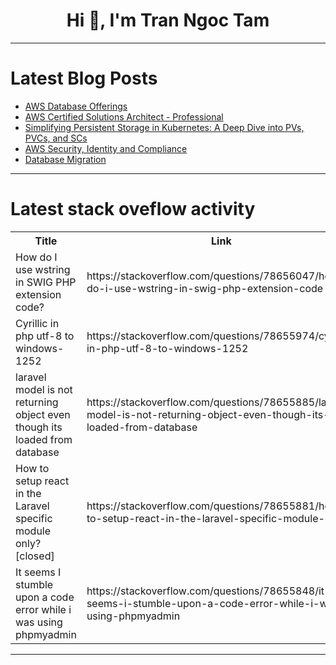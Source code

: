 <h1 align="center">Hi 👋, I'm Tran Ngoc Tam</h1>

---

# Latest Blog Posts 
<!-- BLOG-POST-LIST:START -->
- [AWS Database Offerings](https://dev.to/vidhey071/aws-database-offerings-5f25)
- [AWS Certified Solutions Architect - Professional](https://dev.to/vidhey071/aws-certified-solutions-architect-professional-2p27)
- [Simplifying Persistent Storage in Kubernetes: A Deep Dive into PVs, PVCs, and SCs](https://dev.to/piyushbagani15/simplifying-persistent-storage-in-kubernetes-a-deep-dive-into-pvs-pvcs-and-scs-1p3c)
- [AWS Security, Identity and Compliance](https://dev.to/vidhey071/aws-security-identity-and-compliance-2121)
- [Database Migration](https://dev.to/vidhey071/database-migration-33ej)
<!-- BLOG-POST-LIST:END -->

---

# Latest stack oveflow activity
<table>
  <tr><th>Title</th><th>Link</th></tr>
  <!-- STACKOVERFLOW:START --><tr><td>How do I use wstring in SWIG PHP extension code?</td><td>https://stackoverflow.com/questions/78656047/how-do-i-use-wstring-in-swig-php-extension-code</td></tr><tr><td>Cyrillic in php utf-8 to windows-1252</td><td>https://stackoverflow.com/questions/78655974/cyrillic-in-php-utf-8-to-windows-1252</td></tr><tr><td>laravel model is not returning object even though its loaded from database</td><td>https://stackoverflow.com/questions/78655885/laravel-model-is-not-returning-object-even-though-its-loaded-from-database</td></tr><tr><td>How to setup react in the Laravel specific module only? [closed]</td><td>https://stackoverflow.com/questions/78655881/how-to-setup-react-in-the-laravel-specific-module-only</td></tr><tr><td>It seems I stumble upon a code error while i was using phpmyadmin</td><td>https://stackoverflow.com/questions/78655848/it-seems-i-stumble-upon-a-code-error-while-i-was-using-phpmyadmin</td></tr><!-- STACKOVERFLOW:END -->
</table>

---


